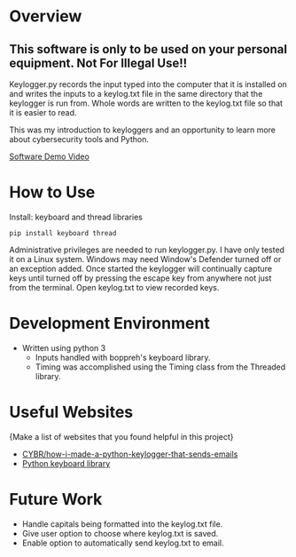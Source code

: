 # Overview

## This software is only to be used on your personal equipment. __Not For Illegal Use!!__

Keylogger.py records the input typed into the computer that it is installed on and writes the inputs
to a keylog.txt file in the same directory that the keylogger is run from. Whole words are written
to the keylog.txt file so that it is easier to read.

This was my introduction to keyloggers and an opportunity to learn more about cybersecurity tools
and Python.

[Software Demo Video](https://youtu.be/koITmz3x4Ec)


# How to Use

Install: keyboard and thread libraries

`pip install keyboard thread`

Administrative privileges are needed to run keylogger.py. I have only tested it on a Linux
system. Windows may need Window's Defender turned off or an exception added. Once started
the keylogger will continually capture keys until turned off by pressing the escape key
from anywhere not just from the terminal. Open keylog.txt to view recorded keys.

# Development Environment

- Written using python 3
  - Inputs handled with boppreh's keyboard library.
  - Timing was accomplished using the Timing class from the Threaded library.


# Useful Websites

{Make a list of websites that you found helpful in this project}
* [CYBR/how-i-made-a-python-keylogger-that-sends-emails](https://cybr.com/cybersecurity/how-i-made-a-python-keylogger-that-sends-emails/)
* [Python keyboard library](https://github.com/boppreh/keyboard#keyboard.wait)

# Future Work

* Handle capitals being formatted into the keylog.txt file.
* Give user option to choose where keylog.txt is saved.
* Enable option to automatically send keylog.txt to email.
